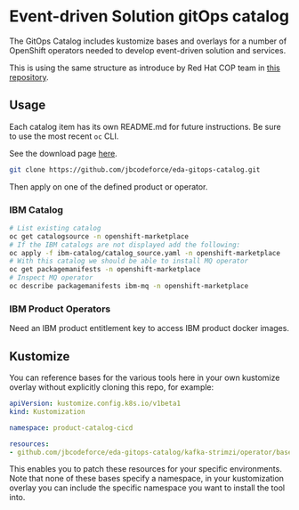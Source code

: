 # Event-driven Solution gitOps catalog

The GitOps Catalog includes kustomize bases and overlays for a number of OpenShift operators needed
to develop event-driven solution and services.

This is using the same structure as introduce by Red Hat COP team in [this repository](https://github.com/redhat-cop/gitops-catalog).

## Usage

Each catalog item has its own README.md for future instructions. Be sure to use the most recent `oc` CLI.

See the download page [here](https://mirror.openshift.com/pub/openshift-v4/x86_64/clients/ocp/stable/).

```sh
git clone https://github.com/jbcodeforce/eda-gitops-catalog.git
```

Then apply on one of the defined product or operator.

### IBM Catalog

```sh
# List existing catalog
oc get catalogsource -n openshift-marketplace
# If the IBM catalogs are not displayed add the following:
oc apply -f ibm-catalog/catalog_source.yaml -n openshift-marketplace
# With this catalog we should be able to install MQ operator
oc get packagemanifests -n openshift-marketplace  
# Inspect MQ operator
oc describe packagemanifests ibm-mq -n openshift-marketplace
```

### IBM Product Operators

Need an IBM product entitlement key to access IBM product docker images.

## Kustomize

You can reference bases for the various tools here in your own kustomize overlay without 
explicitly cloning this repo, for example:

```yaml
apiVersion: kustomize.config.k8s.io/v1beta1
kind: Kustomization

namespace: product-catalog-cicd

resources:
- github.com/jbcodeforce/eda-gitops-catalog/kafka-strimzi/operator/base/?ref=main
```

This enables you to patch these resources for your specific environments. 
Note that none of these bases specify a namespace, in your kustomization overlay 
you can include the specific namespace you want to install the tool into.
